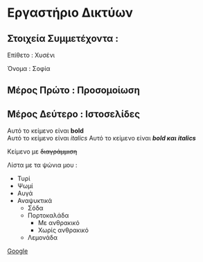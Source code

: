 # Εργαστήριο Δικτύων

## Στοιχεία Συμμετέχοντα : 
Επίθετο : Χυσένι 

Όνομα : Σοφία

## Mέρος Πρώτο : Προσομοίωση

## Μέρος Δεύτερο : Ιστοσελίδες

Αυτό το κείμενο είναι **bold**  
Αυτό το κείμενο είναι _italics_
Αυτό το κείμενο είναι **_bold και italics_**

Κείμενο με ~~διαγράμμιση~~

Λίστα με τα ψώνια μου : 

* Τυρί 
* Ψωμί 
* Αυγά
* Αναψυκτικά 
  * Σόδα
  * Πορτοκαλάδα
    * Με ανθρακικό 
    * Χωρίς ανθρακικό 
  * Λεμονάδα

[Google](https://www.google.com/)
 
